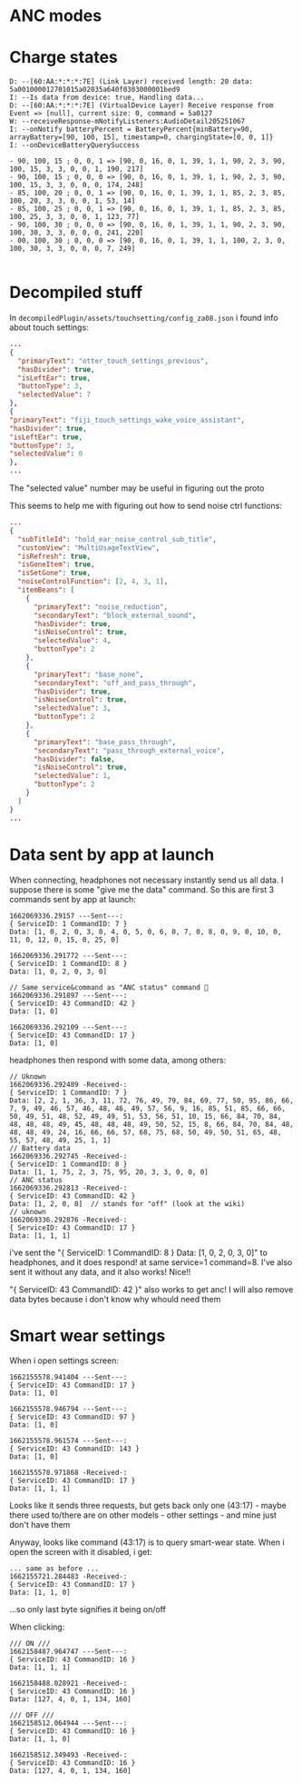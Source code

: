 # ANC modes

# Charge states
```
D: --[60:AA:*:*:*:7E] (Link Layer) received length: 20 data: 5a001000012701015a02035a640f0303000001bed9
I: --Is data from device: true, Handling data...
D: --[60:AA:*:*:*:7E] (VirtualDevice Layer) Receive response from Event => [null], current size: 0, command = 5a0127
W: --receiveResponse-mNotifyListeners:AudioDetail205251067
I: --onNotify batteryPercent = BatteryPercent{minBattery=90, arrayBattery=[90, 100, 15], timestamp=0, chargingState=[0, 0, 1]}
I: --onDeviceBatteryQuerySuccess
```

```
- 90, 100, 15 ; 0, 0, 1 => [90, 0, 16, 0, 1, 39, 1, 1, 90, 2, 3, 90, 100, 15, 3, 3, 0, 0, 1, 190, 217]
- 90, 100, 15 ; 0, 0, 0 => [90, 0, 16, 0, 1, 39, 1, 1, 90, 2, 3, 90, 100, 15, 3, 3, 0, 0, 0, 174, 248]
- 85, 100, 20 ; 0, 0, 1 => [90, 0, 16, 0, 1, 39, 1, 1, 85, 2, 3, 85, 100, 20, 3, 3, 0, 0, 1, 53, 14]
- 85, 100, 25 ; 0, 0, 1 => [90, 0, 16, 0, 1, 39, 1, 1, 85, 2, 3, 85, 100, 25, 3, 3, 0, 0, 1, 123, 77]
- 90, 100, 30 ; 0, 0, 0 => [90, 0, 16, 0, 1, 39, 1, 1, 90, 2, 3, 90, 100, 30, 3, 3, 0, 0, 0, 241, 220]
- 00, 100, 30 ; 0, 0, 0 => [90, 0, 16, 0, 1, 39, 1, 1, 100, 2, 3, 0, 100, 30, 3, 3, 0, 0, 0, 7, 249]
 

```
# Decompiled stuff
In `decompiledPlugin/assets/touchsetting/config_za08.json` i found info about touch settings:
```json
...
{
  "primaryText": "otter_touch_settings_previous",
  "hasDivider": true,
  "isLeftEar": true,
  "buttonType": 3,
  "selectedValue": 7
},
{
"primaryText": "fiji_touch_settings_wake_voice_assistant",
"hasDivider": true,
"isLeftEar": true,
"buttonType": 3,
"selectedValue": 0
},
...
```
The "selected value" number may be useful in figuring out the proto

This seems to help me with figuring out how to send noise ctrl functions:
```json
...
{
  "subTitleId": "hold_ear_noise_control_sub_title",
  "customView": "MultiUsageTextView",
  "isRefresh": true,
  "isGoneItem": true,
  "isSetGone": true,
  "noiseControlFunction": [2, 4, 3, 1],
  "itemBeans": [
    {
      "primaryText": "noise_reduction",
      "secondaryText": "block_external_sound",
      "hasDivider": true,
      "isNoiseControl": true,
      "selectedValue": 4,
      "buttonType": 2
    },
    {
      "primaryText": "base_none",
      "secondaryText": "off_and_pass_through",
      "hasDivider": true,
      "isNoiseControl": true,
      "selectedValue": 3,
      "buttonType": 2
    },
    {
      "primaryText": "base_pass_through",
      "secondaryText": "pass_through_external_voice",
      "hasDivider": false,
      "isNoiseControl": true,
      "selectedValue": 1,
      "buttonType": 2
    }
  ]
}
...
```

# Data sent by app at launch
When connecting, headphones not necessary instantly send us all data. I suppose there is some "give me the data" command. So this are first 3 commands sent by app at launch:
```
1662069336.29157 ---Sent---:
{ ServiceID: 1 CommandID: 7 }
Data: [1, 0, 2, 0, 3, 0, 4, 0, 5, 0, 6, 0, 7, 0, 8, 0, 9, 0, 10, 0, 11, 0, 12, 0, 15, 0, 25, 0]

1662069336.291772 ---Sent---:
{ ServiceID: 1 CommandID: 8 }
Data: [1, 0, 2, 0, 3, 0]

// Same service&command as "ANC status" command 👀
1662069336.291897 ---Sent---:
{ ServiceID: 43 CommandID: 42 }
Data: [1, 0]

1662069336.292109 ---Sent---:
{ ServiceID: 43 CommandID: 17 }
Data: [1, 0]
```

headphones then respond with some data, among others:
```
// Uknown
1662069336.292489 -Received-:
{ ServiceID: 1 CommandID: 7 }
Data: [2, 2, 1, 36, 3, 11, 72, 76, 49, 79, 84, 69, 77, 50, 95, 86, 66, 7, 9, 49, 46, 57, 46, 48, 46, 49, 57, 56, 9, 16, 85, 51, 85, 66, 66, 50, 49, 51, 48, 52, 49, 49, 51, 53, 56, 51, 10, 15, 66, 84, 70, 84, 48, 48, 48, 49, 45, 48, 48, 48, 49, 50, 52, 15, 8, 66, 84, 70, 84, 48, 48, 48, 49, 24, 16, 66, 66, 57, 68, 75, 68, 50, 49, 50, 51, 65, 48, 55, 57, 48, 49, 25, 1, 1]
// Battery data
1662069336.292745 -Received-:
{ ServiceID: 1 CommandID: 8 }
Data: [1, 1, 75, 2, 3, 75, 95, 20, 3, 3, 0, 0, 0]
// ANC status
1662069336.292813 -Received-:
{ ServiceID: 43 CommandID: 42 }
Data: [1, 2, 0, 0]  // stands for "off" (look at the wiki)
// uknown
1662069336.292876 -Received-:
{ ServiceID: 43 CommandID: 17 }
Data: [1, 1, 1]

```

i've sent the "{ ServiceID: 1 CommandID: 8 } Data: [1, 0, 2, 0, 3, 0]" to headphones, and it does respond! at same service=1 command=8. I've also sent it without any data, and it also works! Nice!!

"{ ServiceID: 43 CommandID: 42 }" also works to get anc! I will also remove data bytes because i don't know why whould need them

# Smart wear settings
When i open settings screen:
```
1662155578.941404 ---Sent---:
{ ServiceID: 43 CommandID: 17 }
Data: [1, 0]

1662155578.946794 ---Sent---:
{ ServiceID: 43 CommandID: 97 }
Data: [1, 0]

1662155578.961574 ---Sent---:
{ ServiceID: 43 CommandID: 143 }
Data: [1, 0]

1662155578.971868 -Received-:
{ ServiceID: 43 CommandID: 17 }
Data: [1, 1, 1]
```

Looks like it sends three requests, but gets back only one (43:17) - maybe there used to/there are on other models - other settings - and mine just don't have them

Anyway, looks like command (43:17) is to query smart-wear state. When i open the screen with it disabled, i get:
```
... same as before ...
1662155721.284483 -Received-:
{ ServiceID: 43 CommandID: 17 }
Data: [1, 1, 0]
```
...so only last byte signifies it being on/off

When clicking:
```
/// ON ///
1662158487.964747 ---Sent---:
{ ServiceID: 43 CommandID: 16 }
Data: [1, 1, 1]

1662158488.028921 -Received-:
{ ServiceID: 43 CommandID: 16 }
Data: [127, 4, 0, 1, 134, 160]

/// OFF ///
1662158512.064944 ---Sent---:
{ ServiceID: 43 CommandID: 16 }
Data: [1, 1, 0]

1662158512.349493 -Received-:
{ ServiceID: 43 CommandID: 16 }
Data: [127, 4, 0, 1, 134, 160]
```